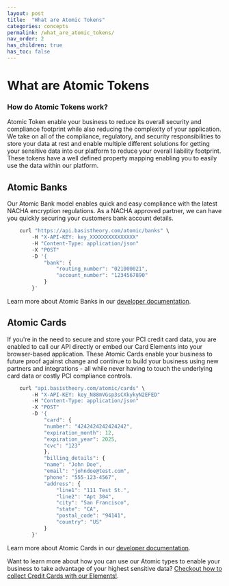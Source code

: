 ```yaml
---
layout: post
title:  "What are Atomic Tokens"
categories: concepts
permalink: /what_are_atomic_tokens/
nav_order: 2
has_children: true
has_toc: false
---
```


# What are Atomic Tokens

### How do Atomic Tokens work?

Atomic Token enable your business to reduce its overall security and compliance footprint while also reducing the complexity of your application. We take on all of the compliance, regulatory, and security responsibilities to store your data at rest and enable multiple different solutions for getting your sensitive data into our platform to reduce your overall liability footprint. These tokens have a well defined property mapping enabling you to easily use the data within our platform.

## Atomic Banks

Our Atomic Bank model enables quick and easy compliance with the latest NACHA encryption regulations. As a NACHA approved partner, we can have you quickly securing your customers bank account details.

```js
    curl "https://api.basistheory.com/atomic/banks" \
        -H "X-API-KEY: key_XXXXXXXXXXXXXXX"
        -H "Content-Type: application/json"
        -X "POST"
        -D '{
            "bank": {
                "routing_number": "021000021",
                "account_number": "1234567890"
            }
        }'
```
Learn more about Atomic Banks in our [developer documentation](https://docs.basistheory.com/?shell#atomic-banks).

## Atomic Cards

If you're in the need to secure and store your PCI credit card data, you are enabled to call our API directly or embed our Card Elements into your browser-based application. These Atomic Cards enable your business to future proof against change and continue to build your business using new partners and integrations - all while never having to touch the underlying card data or costly PCI compliance controls.

```js
    curl "api.basistheory.com/atomic/cards" \
        -H "X-API-KEY: key_N88mVGsp3sCXkykyN2EFED"
        -H "Content-Type: application/json"
        -X "POST"
        -D '{
            "card": {
            "number": "4242424242424242",
            "expiration_month": 12,
            "expiration_year": 2025,
            "cvc": "123"
            },
            "billing_details": {
            "name": "John Doe",
            "email": "johndoe@test.com",
            "phone": "555-123-4567",
            "address": {
                "line1": "111 Test St.",
                "line2": "Apt 304",
                "city": "San Francisco",
                "state": "CA",
                "postal_code": "94141",
                "country": "US"
            }
        }'
```

Learn more about Atomic Cards in our [developer documentation](https://docs.basistheory.com/?shell#atomic-cards).


Want to learn more about how you can use our Atomic types to enable your business to take advantage of your highest sensitive data? [Checkout how to collect Credit Cards with our Elements!]("https://guides.basistheory.com/collect_atomic_cards_with_elements"). 
